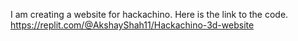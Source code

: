 I am creating a website for hackachino. Here is the link to the code. 
https://replit.com/@AkshayShah11/Hackachino-3d-website
